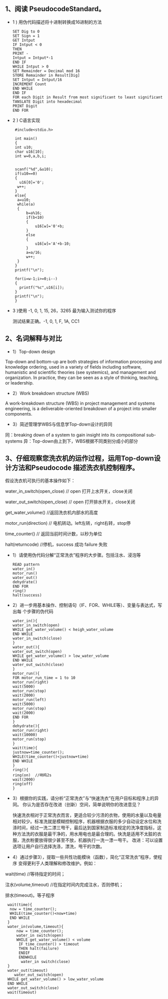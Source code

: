 ## 1、阅读 PseudocodeStandard。
- 1 ) 用伪代码描述将十进制转换成16进制的方法 

      SET Dig to 0  
      SET Sign = 1  
      GET Intput   
      IF Intput < 0  
      THEN 
      PRINT -
      Intput = Intput*-1
      END IF
      WHILE Intput > 0  
      SET Remainder = Decimal mod 16
      STORE Remainder in Result[Dig]
      SET Intput = Intput/16
      INCREMENT Count
      END WHILE
      END IF
      FOR each Digit in Result from most significant to least significant
      TANSLATE Digit into hexadecimal  
      PRINT Digit 
      END FOR

- 2 ) C语言实现
     
       #include<stdio.h>
 
       int main()
       {
       int u10;
       char u16[10];
       int w=0,a,b,i;
     
   
       scanf("%d",&u10);
       if(u10==0)
       {
         u16[0]='0';
        w++;
       }
       else{
        a=u10;
        while(a)
        {
            b=a%16;
            if(b<10)
            {
                u16[w]='0'+b;
            }
            else
            {
                u16[w]='A'+b-10;
            }
            a=a/16;
            w++;
        }
       }
       printf("\n");
   
       for(i=w-1;i>=0;i--)
       {
         printf("%c",u16[i]);
       }
       printf("\n");
       }

- 3 )使用 -1,  0,  1,  15,   26，3265 最为输入测试你的程序
     
     测试结果正确。-1, 0, 1, F, 1A, CC1

## 2、名词解释与对比 

 - 1）Top-down design 

 Top-down and bottom-up are both strategies of information processing and knowledge ordering, used in a variety of fields including software, humanistic and scientific theories (see systemics), and management and organization. In practice, they can be seen as a style of thinking, teaching, or leadership.

 - 2）Work breakdown structure (WBS)

 
A work-breakdown structure (WBS) in project management and systems engineering, is a deliverable-oriented breakdown of a project into smaller components. 

- 3）简述管理学WBS与信息学Top-down设计的异同

同：breaking down of a system to gain insight into its compositional sub-systems 
异：Top-down由上到下，WBS根据不同类别分成小的部分

## 3、仔细观察您洗衣机的运作过程，运用Top-down设计方法和Pseudocode 描述洗衣机控制程序。

假设洗衣机可执行的基本操作如下： 

water_in_switch(open_close)  // open 打开上水开关，close关闭 

water_out_switch(open_close)  // open 打开排水开关，close关闭 

get_water_volume()  //返回洗衣机内部水的高度

motor_run(direction) // 电机转动。left左转，right右转，stop停 

time_counter()  // 返回当前时间计数，以秒为单位 

halt(returncode) //停机，success 成功 failure 失败

- 1）请使用伪代码分解“正常洗衣”程序的大步骤。包括注水、浸泡等
         
      READ pattern
      water_in() 
      motor_run()
      water_out()  
      dehydrate()
      END FOR
      ring()  
      halt(success)

- 2）进一步用基本操作、控制语句（IF、FOR、WHILE等）、变量与表达式，写出每 个步骤的伪代码
    
      water_in(){
      water_in_switch(open)  
      WHILE get_water_volume() < heigh_water_volume  
      END WHILE
      water_in_switch(close)  
      }
      water_out(){
      water_out_switch(open)  
      WHILE get_water_volume() > low_water_volume  
      END WHILE
      water_out_switch(close)
      }
      motor_run(){
      FOR motor_run_time = 1 to 10  
      motor_run(right)  
      wait(5000)
      motor_run(stop)   
      wait(2000)
      motor_run(left)   
      wait(5000)
      motor_run(stop)   
      wait(2000)
      END FOR
      }
      dehydrate(){
      motor_run(right)  
      wait(10000)
      motor_run(stop)   
      }
      wait(time){
      justnow=time_counter();
      WHILE(time_counter()<justnow+time)
      END WHILE
      }
      ring(){
      ring(on)  //响鸣2s
      wait(2000)
      ring(off)
      }

- 3）根据你的实践，请分析“正常洗衣”与“快速洗衣”在用户目标和程序上的异同。 你认为是否存在改进（创新）空间，简单说明你的改进意见？

    快速洗衣相对于正常洗衣而言，更适合较少污渍的衣物，使用的水量以及电量相对较少。标准洗就是模糊控制程序，机器根据衣服的多少自动设定水位和洗涤时间，经过一洗二漂三甩干，最后达到国家制造标准规定的洗净度指标，这种方法洗的衣服是最干净的，用水用电也是最合理的。快洗是适用不太脏的衣服，洗衣粉要放得很少甚至不放，机器执行一洗一漂一甩干。 
    改进：可以设置选项让用户自行选择洗涤，漂洗，甩干的次数。

- 4）通过步骤3），提取一些共性功能模块（函数），简化“正常洗衣”程序，使程序 变得更利于人类理解和修改维护。例如：

 wait(time) //等待指定的时间； 
 
 注水(volume,timeout) //在指定时间内完成注水，否则停机；
 
排水(timeout)。等子程序

     wait(time){
      now = time_counter();
      WHILE(time_counter()<now+time)
      END WHILE
     }
     water_in(volume,timeout){
         now = time_counter();
         water_in switch(open)
         WHILE get_water_volume() < volume 
          IF time_counter() > timeout
          THEN halt(failure)
          ENDIF
          ENDWHILE
           water_in switch(close)
     }
     water_out(timeout)
        water_out_switch(open)  
     WHILE get_water_volume() > low_water_volume 
     END WHILE
     water_out_switch(close)
     wait(timeout)






     